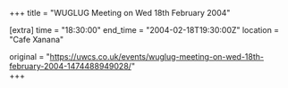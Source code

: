 +++
title = "WUGLUG Meeting on Wed 18th February 2004"

[extra]
time = "18:30:00"
end_time = "2004-02-18T19:30:00Z"
location = "Cafe Xanana"

original = "https://uwcs.co.uk/events/wuglug-meeting-on-wed-18th-february-2004-1474488949028/"    
+++



